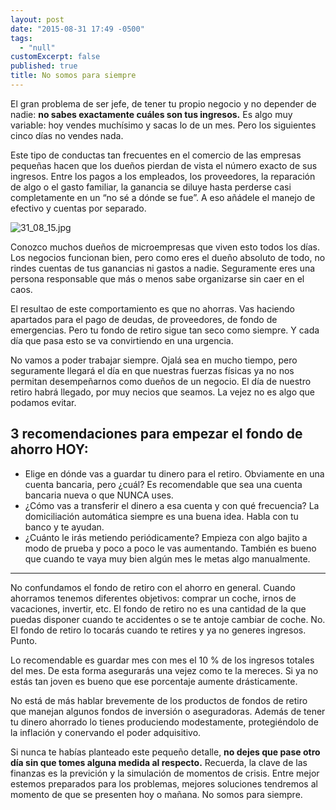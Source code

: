 ```yaml
---
layout: post
date: "2015-08-31 17:49 -0500"
tags: 
  - "null"
customExcerpt: false
published: true
title: No somos para siempre
---
```



El gran problema de ser jefe, de tener tu propio negocio y no depender de nadie: **no sabes exactamente cuáles son tus ingresos.** Es algo muy variable: hoy vendes muchísimo y sacas lo de un mes. Pero los siguientes cinco días no vendes nada.

Este tipo de conductas tan frecuentes en el comercio de las empresas pequeñas hacen que los dueños pierdan de vista el número exacto de sus ingresos. Entre los pagos a los empleados, los proveedores, la reparación de algo o el gasto familiar, la ganancia se diluye hasta perderse casi completamente en un “no sé a dónde se fue”. A eso añádele el manejo de efectivo y cuentas por separado.

![31_08_15.jpg]({{site.baseurl}}/img/31_08_15.jpg)

Conozco muchos dueños de microempresas que viven esto todos los días. Los negocios funcionan bien, pero como eres el dueño absoluto de todo, no rindes cuentas de tus ganancias ni gastos a nadie. Seguramente eres una persona responsable que más o menos sabe organizarse sin caer en el caos. 

El resultao de este comportamiento es que no ahorras. Vas haciendo apartados para el pago de deudas, de proveedores, de fondo de emergencias. Pero tu fondo de retiro sigue tan seco como siempre. Y cada día que pasa esto se va convirtiendo en una urgencia.

No vamos a poder trabajar siempre. Ojalá sea en mucho tiempo, pero seguramente llegará el día en que nuestras fuerzas físicas ya no nos permitan desempeñarnos como dueños de un negocio. El día de nuestro retiro habrá llegado, por muy necios que seamos. La vejez no es algo que podamos evitar. 

## 3 recomendaciones para empezar el fondo de ahorro HOY:

* Elige en dónde vas a guardar tu dinero para el retiro. Obviamente en una cuenta bancaria, pero ¿cuál? Es recomendable que sea una cuenta bancaria nueva o que NUNCA uses.
* ¿Cómo vas a transferir el dinero a esa cuenta y con qué frecuencia? La domiciliación automática siempre es una buena idea. Habla con tu banco y te ayudan.
* ¿Cuánto le irás metiendo periódicamente? Empieza con algo bajito a modo de prueba y poco a poco le vas aumentando. También es bueno que cuando te vaya muy bien algún mes le metas algo manualmente.

---
No confundamos el fondo de retiro con el ahorro en general. Cuando ahorramos tenemos diferentes objetivos: comprar un coche, irnos de vacaciones, invertir, etc. El fondo de retiro no es una cantidad de la que puedas disponer cuando te accidentes o se te antoje cambiar de coche. No. El fondo de retiro lo tocarás cuando te retires y ya no generes ingresos. Punto.

Lo recomendable es guardar mes con mes el 10 % de los ingresos totales del mes. De esta forma asegurarás una vejez como te la mereces. Si ya no estás tan joven es bueno que ese porcentaje aumente drásticamente.

No está de más hablar brevemente de los productos de fondos de retiro que manejan algunos fondos de inversión o aseguradoras. Además de tener tu dinero ahorrado lo tienes produciendo modestamente, protegiéndolo de la inflación y conervando el poder adquisitivo. 

Si nunca te habías planteado este pequeño detalle, **no dejes que pase otro día sin que tomes alguna medida al respecto.** Recuerda, la clave de las finanzas es la previción y la simulación de momentos de crisis. Entre mejor estemos preparados para los problemas, mejores soluciones tendremos al momento de que se presenten hoy o mañana. No somos para siempre.
